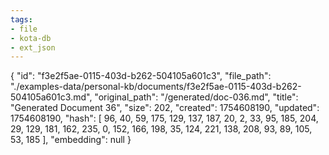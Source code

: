 ```yaml
---
tags:
- file
- kota-db
- ext_json
---
```

{
  "id": "f3e2f5ae-0115-403d-b262-504105a601c3",
  "file_path": "./examples-data/personal-kb/documents/f3e2f5ae-0115-403d-b262-504105a601c3.md",
  "original_path": "/generated/doc-036.md",
  "title": "Generated Document 36",
  "size": 202,
  "created": 1754608190,
  "updated": 1754608190,
  "hash": [
    96,
    40,
    59,
    175,
    129,
    137,
    187,
    20,
    2,
    33,
    95,
    185,
    204,
    29,
    129,
    181,
    162,
    235,
    0,
    152,
    166,
    198,
    35,
    124,
    221,
    138,
    208,
    93,
    89,
    105,
    53,
    185
  ],
  "embedding": null
}
